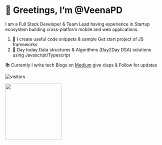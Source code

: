 # 👋 Greetings, I’m @VeenaPD

I am a Full Stack Developer & Team Lead having experience in Startup ecosystem building cross-platform mobile and web applications.

1. :scroll: I create useful code snippets & sample Get start project of JS frameworks
2. 💞️ Day today Data structures & Algorithms (Day2Day DSA) solutions using Javascript/Typescript

:books: Currently I write tech Blogs on [Medium](https://medium.com/@veenapd) give claps & Follow for updates

![visitors](https://visitor-badge.glitch.me/badge?page_id=${VeenaPD}.${VeenaPD.id})

<img height="180em" src="https://github-readme-stats.vercel.app/api?username=VeenaPD&show_icons=true&hide_border=true&&count_private=true&include_all_commits=true" />


